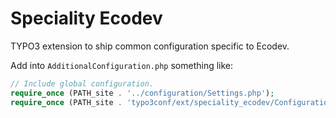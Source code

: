 # Speciality Ecodev

TYPO3 extension to ship common configuration specific to Ecodev.

Add into `AdditionalConfiguration.php` something like:

```php
// Include global configuration.
require_once (PATH_site . '../configuration/Settings.php');
require_once (PATH_site . 'typo3conf/ext/speciality_ecodev/Configuration/PHP/Typo3ConfVars.php');
```
